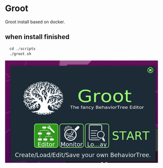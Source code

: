 # Groot 
Groot install based on docker.

## when install finished

```asm
  cd ./scripts
  ./groot.sh
```

<img src="./docs/Groot.png">
